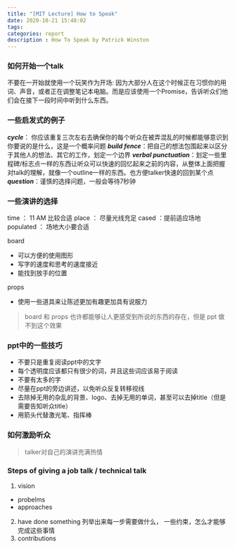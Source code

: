 ```yaml
---
title: "[MIT Lecture] How to Speak"
date: 2020-10-21 15:48:02
tags:
categories: report
description : How To Speak by Patrick Winston
--- 
```

### 如何开始一个talk
不要在一开始就使用一个玩笑作为开场: 因为大部分人在这个时候正在习惯你的用词、声音，或者正在调整笔记本电脑。而是应该使用一个Promise，告诉听众们他们会在接下一段时间中听到什么东西。

### 一些启发式的例子
***cycle***： 你应该重复三次左右去确保你的每个听众在被弄混乱的时候都能够意识到你要说的是什么，这是一个概率问题
***build fence***：把自己的想法包围起来以区分于其他人的想法、其它的工作，划定一个边界
***verbal punctuation***：划定一些里程碑/标志点一样的东西让听众可以快速的回忆起来之前的内容，从整体上面把握对talk的理解，就像一个outline一样的东西。也方便talker快速的回到某个点
***question***：谨慎的选择问题，一般会等待7秒钟

### 一些演讲的选择
time ： 11 AM 比较合适
place ： 尽量光线充足
cased ：提前适应场地
populated ： 场地大小要合适

board
- 可以方便的使用图形
- 写字的速度和思考的速度接近
- 能找到放手的位置

props 
- 使用一些道具来让陈述更加有趣更加具有说服力

> board 和 props 也许都能够让人更感受到所说的东西的存在，但是 ppt 做不到这个效果

### ppt中的一些技巧
- 不要只是重复阅读ppt中的文字
- 每个透明度应该都只有很少的词，并且这些词应该易于阅读
- 不要有太多的字
- 尽量在ppt的旁边讲述，以免听众反复转移视线
- 去除掉无用的杂乱的背景、logo、去掉无用的单词，甚至可以去掉title（但是需要告知听众title）
- 用箭头代替激光笔、指挥棒

### 如何激励听众
>talker对自己的演讲充满热情

### Steps of giving a job talk / technical talk
1. vision 
- probelms
- approaches
2. have done something
列举出来每一步需要做什么， 一些约束，怎么才能够完成这些事情
3. contributions